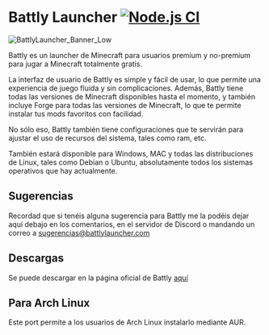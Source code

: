 # Battly Launcher [![Node.js CI](https://github.com/1ly4s0/battlylauncher/actions/workflows/build.yml/badge.svg)](https://github.com/1ly4s0/battlylauncher/actions/workflows/build.yml)

![BattlyLauncher_Banner_Low](https://github.com/1ly4s0/battlylauncher/assets/67460389/2574bdeb-c8bb-47ac-b263-e4bd687494af)


Battly es un launcher de Minecraft para usuarios premium y no-premium para jugar a Minecraft totalmente gratis.

La interfaz de usuario de Battly es simple y fácil de usar, lo que permite una experiencia de juego fluida y sin complicaciones. Además, Battly tiene todas las versiones de Minecraft disponibles hasta el momento, y también incluye Forge para todas las versiones de Minecraft, lo que te permite instalar tus mods favoritos con facilidad.

No sólo eso, Battly también tiene configuraciones que te servirán para ajustar el uso de recursos del sistema, tales como ram, etc.

También estará disponible para Windows, MAC y todas las distribuciones de Linux, tales como Debian o Ubuntu, absolutamente todos los sistemas operativos que hay actualmente.




## Sugerencias
Recordad que si tenéis alguna sugerencia para Battly me la podéis dejar aquí debajo en los comentarios, en el servidor de Discord o mandando un correo a sugerencias@battlylauncher.com



## Descargas
Se puede descargar en la página oficial de Battly [aquí](https://battlylauncher.com/download)



## Para Arch Linux
Este port permite a los usuarios de Arch Linux instalarlo mediante AUR.
